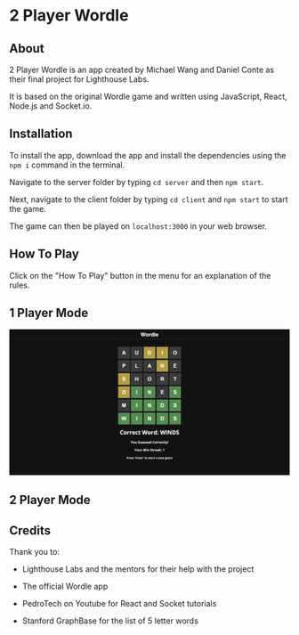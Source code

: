# 2 Player Wordle

## About

2 Player Wordle is an app created by Michael Wang and Daniel Conte as their final project for Lighthouse Labs.

It is based on the original Wordle game and written using JavaScript, React, Node.js and Socket.io.


## Installation

To install the app, download the app and install the dependencies using the `npm i` command in the terminal.

Navigate to the server folder by typing `cd server` and then `npm start`.

Next, navigate to the client folder by typing `cd client` and `npm start` to start the game.

The game can then be played on `localhost:3000` in your web browser.


## How To Play

Click on the "How To Play" button in the menu for an explanation of the rules.



## 1 Player Mode

!["1 Player Mode"](https://raw.githubusercontent.com/michaelwangcode/2-player-wordle/master/client/images/1player.png)

## 2 Player Mode 





## Credits

Thank you to:

* Lighthouse Labs and the mentors for their help with the project

* The official Wordle app

* PedroTech on Youtube for React and Socket tutorials

* Stanford GraphBase for the list of 5 letter words
